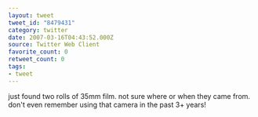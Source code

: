 ```yaml
---
layout: tweet
tweet_id: "8479431"
category: twitter
date: 2007-03-16T04:43:52.000Z
source: Twitter Web Client
favorite_count: 0
retweet_count: 0
tags:
- tweet
---
```


just found two rolls of 35mm film. not sure where or when they came from. don't even remember using that camera in the past 3+ years!
